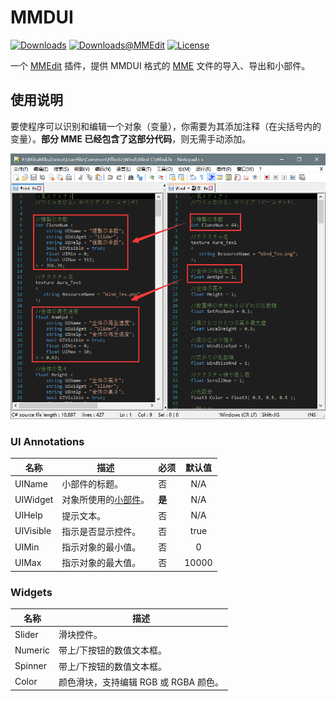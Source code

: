 # MMDUI

<a href="https://github.com/MMEdit/MMDUI/releases"><img alt="Downloads" src="https://img.shields.io/github/downloads/MMEdit/MMDUI/total?style=flat-square"/></a> <a href="https://github.com/nicengi/MMEdit/releases"><img alt="Downloads@MMEdit" src="https://img.shields.io/github/downloads/nicengi/MMEdit/total?label=downloads%40MMEdit&style=flat-square"/></a> <a href="https://github.com/MMEdit/MMDUI/blob/master/LICENSE"><img alt="License" src="https://img.shields.io/github/license/MMEdit/MMDUI?color=39c5bb&style=flat-square"></a>

一个 [MMEdit](https://github.com/nicengi/MMEdit) 插件，提供 MMDUI 格式的 [MME](https://bowlroll.net/file/35012) 文件的导入、导出和小部件。

## 使用说明

​	要使程序可以识别和编辑一个对象（变量），你需要为其添加注释（在尖括号内的变量）。**部分 MME 已经包含了这部分代码**，则无需手动添加。

![20200202225843](./doc/Images/20200202225843.png)

### UI Annotations

| 名称      | 描述                             | 必须   | 默认值 |
| --------- | -------------------------------- | ------ | :----: |
| UIName    | 小部件的标题。                   | 否     |  N/A   |
| UIWidget  | 对象所使用的[小部件](#Widgets)。 | **是** |  N/A   |
| UIHelp    | 提示文本。                       | 否     |  N/A   |
| UIVisible | 指示是否显示控件。               | 否     |  true  |
| UIMin     | 指示对象的最小值。               | 否     |   0    |
| UIMax     | 指示对象的最大值。               | 否     | 10000  |

### Widgets

| 名称    | 描述                                  |
| ------- | ------------------------------------- |
| Slider  | 滑块控件。                            |
| Numeric | 带上/下按钮的数值文本框。             |
| Spinner | 带上/下按钮的数值文本框。             |
| Color   | 颜色滑块，支持编辑 RGB 或 RGBA 颜色。 |

